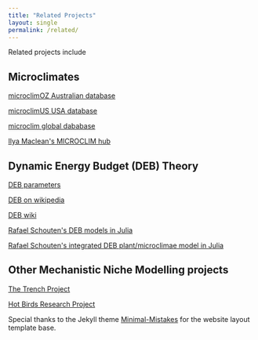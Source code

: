 ```yaml
---
title: "Related Projects"
layout: single
permalink: /related/
---
```


Related projects include

<h2>Microclimates</h2>
<a href="https://data.nceas.ucsb.edu/view/doi:10.5063/F1B56H16">microclimOZ Australian database</a> 

<a href="https://knb.ecoinformatics.org/view/doi:10.5063/F1B56H16">microclimUS USA database</a>

<a href="https://springernature.figshare.com/collections/microclim_Global_estimates_of_hourly_microclimate_based_on_long_term_monthly_climate_averages/878253">microclim global dababase</a>

<a href="https://sites.google.com/view/microclim/">Ilya Maclean's MICROCLIM hub</a>

<h2>Dynamic Energy Budget (DEB) Theory</h2>

<a href="https://www.bio.vu.nl/thb/deb/deblab/add_my_pet/">DEB parameters</a>

<a href="https://en.wikipedia.org/wiki/Dynamic_energy_budget_theory">DEB on wikipedia</a>

<a href="http://www.debtheory.org/wiki/">DEB wiki</a>

<a href="https://github.com/rafaqz/DynamicEnergyBudgets.jl">Rafael Schouten's DEB models in Julia</a>

<a href="https://github.com/rafaqz/DEBScripts">Rafael Schouten's integrated DEB plant/microclimae model in Julia</a>

<h2>Other Mechanistic Niche Modelling projects</h2>

<a href="https://trenchproject.github.io/">The Trench Project</a>

<a href="https://hbresearchproject.wixsite.com/hbresearchproject">Hot Birds Research Project</a>

Special thanks to the Jekyll theme <a href="https://mmistakes.github.io/minimal-mistakes/" >Minimal-Mistakes</a> for the website layout template base.